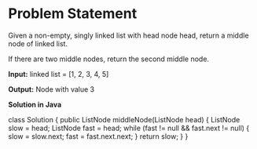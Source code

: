 

# Problem Statement

Given a non-empty, singly linked list with head node head, return a middle node of linked list.

If there are two middle nodes, return the second middle node.

**Input:** 
linked list = [1, 2, 3, 4, 5]

**Output:** 
Node with value 3

**Solution in Java**

class Solution {
    public ListNode middleNode(ListNode head) {
        ListNode slow = head;
        ListNode fast = head;
        while (fast != null && fast.next != null) {
            slow = slow.next;
            fast = fast.next.next;
        }
        return slow;
    }
}
